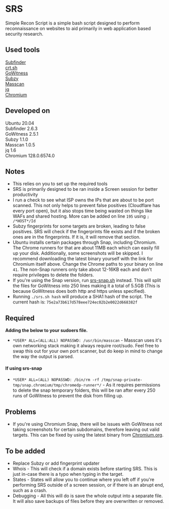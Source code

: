 # SRS
Simple Recon Script is a simple bash script designed to perform reconnaissance on websites to aid primarily in web application based security research.

## Used tools
[Subfinder](https://github.com/projectdiscovery/subfinder)\
[crt.sh](https://crt.sh/)\
[GoWitness](https://github.com/sensepost/gowitness)\
[Subzy](https://github.com/PentestPad/subzy)\
[Masscan](https://github.com/robertdavidgraham/masscan)\
[jq](https://github.com/jqlang/jq)\
[Chromium](https://download-chromium.appspot.com/?platform=Linux_x64&type=snapshots)

## Developed on
Ubuntu 20.04\
Subfinder 2.6.3\
GoWitness 2.5.1\
Subzy 1.1.0\
Masscan 1.0.5\
jq 1.6\
Chromium 128.0.6574.0

## Notes
- This relies on you to set up the required tools
- SRS is primarily designed to be ran inside a Screen session for better productivity
- I run a check to see what ISP owns the IPs that are about to be port scanned. This not only helps to prevent false positives (Cloudflare has every port open), but it also stops time being wasted on things like WAFs and shared hosting. More can be added on line `195` using `; /*HOST*/Id`
- Subzy fingerprints for some targets are broken, leading to false positives. SRS will check if the fingerprints file exists and if the broken ones are in the fingerprints. If it is, it will remove that section.
- Ubuntu installs certain packages through Snap, including Chromium. The Chrome runners for that are about 11MB each which can easily fill up your disk. Additionally, some screenshots will be skipped. I recommend downloading the latest binary yourself with the link for Chromium itself above. Change the Chrome paths to your binary on line `41`. The non-Snap runners only take about 12-16KB each and don't require privileges to delete the folders.
- If you're using the Snap version, run [srs-snap.sh](https://github.com/felention/SRS/blob/main/srs-snap.sh) instead. This will split the files for GoWitness into 250 lines making it a total of 5.5GB (This is because GoWitness does both http and https unless specified).
- Running `./srs.sh hash` will produce a SHA1 hash of the script. The current hash is: `75e2a73b617d578eee724ec02b2e0022d668382f`

## Required
**Adding the below to your sudoers file.**
- `*USER* ALL=(ALL:ALL) NOPASSWD: /usr/bin/masscan` - Masscan uses it's own networking stack making it always require root/sudo. Feel free to swap this out for your own port scanner, but do keep in mind to change the way the output is parsed.
#### If using srs-snap
- `*USER* ALL=(ALL) NOPASSWD: /bin/rm -rf /tmp/snap-private-tmp/snap.chromium/tmp/chromedp-runner*/` - As it requires permissions to delete the snap temporary folders, this will be ran after every 250 runs of GoWitness to prevent the disk from filling up.

## Problems
- If you're using Chromium Snap, there will be issues with GoWitness not taking screenshots for certain subdomains, therefore leaving out valid targets. This can be fixed by using the latest binary from [Chromium.org](https://www.chromium.org/).

## To be added
- Replace Subzy or add fingerprint updater
- Whois - This will check if a domain exists before starting SRS. This is just in-case there is a typo when typing in the target.
- States - States will allow you to continue where you left off if you're performing SRS outside of a screen session, or if there is an abrupt end, such as a crash.
- Debugging - All this will do is save the whole output into a separate file. It will also save backups of files before they are overwritten or removed.
